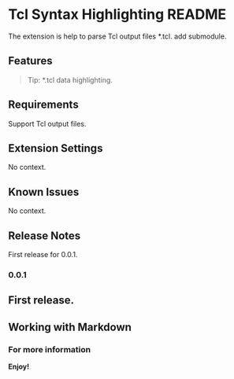 # Tcl Syntax Highlighting README
The extension is help to parse Tcl output files *.tcl.
add submodule.
## Features
> Tip: *.tcl data highlighting.
## Requirements
Support Tcl output files.
## Extension Settings
No context.
## Known Issues
No context.
## Release Notes
First release for 0.0.1.
### 0.0.1
First release.
-----------------------------------------------------------------------------------------------------------
## Working with Markdown
### For more information
**Enjoy!**
